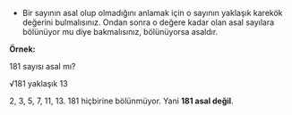 - Bir sayının asal olup olmadığını anlamak için o sayının yaklaşık karekök değerini bulmalısınız. Ondan sonra o değere kadar olan asal sayılara bölünüyor mu diye bakmalısınız, bölünüyorsa asaldır.

**Örnek:**

181 sayısı asal mı?

√181 yaklaşık 13

2, 3, 5, 7, 11, 13. 181 hiçbirine bölünmüyor. Yani **181 asal değil**.


